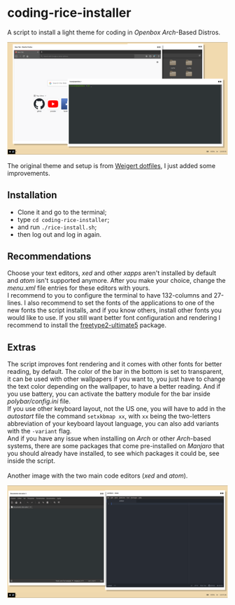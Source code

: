# coding-rice-installer
A script to install a light theme for coding in _Openbox Arch_-Based Distros.

![openbox_theme](openbox-customization.png)

The original theme and setup is from [Weigert dotfiles](https://github.com/weigert/.dotfiles), I just added some improvements.

## Installation
* Clone it and go to the terminal;
* type `cd coding-rice-installer`; 
* and run `./rice-install.sh`;
* then log out and log in again.

## Recommendations
Choose your text editors, _xed_ and other _xapps_ aren't installed by default and _atom_ isn't supported anymore. After you make your choice, change the *menu.xml* file entries for these editors with yours. \
I recommend to you to configure the terminal to have 132-columns and 27-lines. I also recommend to set the fonts of the applications to one of the new fonts the script installs, and if you know others, install other fonts you would like to use. If you still want better font configuration and rendering I recommend to install the [freetype2-ultimate5](https://aur.archlinux.org/packages/freetype2-ultimate5/) package.

## Extras
The script improves font rendering and it comes with other fonts for better reading, by default. The color of the bar in the bottom is set to transparent, it can be used with other wallpapers if you want to, you just have to change the text color depending on the wallpaper, to have a better reading. And if you use battery, you can activate the battery module for the bar inside *polybar/config.ini* file. \
If you use other keyboard layout, not the US one, you will have to add in the *autostart* file the command `setxkbmap xx`, with `xx` being the two-letters abbreviation of your keyboard layout language, you can also add variants with the `-variant` flag. \
And if you have any issue when installing on _Arch_ or other _Arch_-based systems, there are some packages that come pre-installed on _Manjaro_ that you should already have installed, to see which packages it could be, see inside the script. \
\
Another image with the two main code editors (_xed_ and _atom_).

![coding_apps](coding-rice.png)
